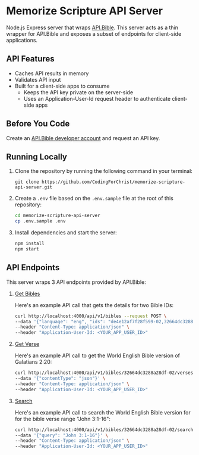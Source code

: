 # Memorize Scripture API Server

Node.js Express server that wraps [API.Bible](https://scripture.api.bible/). This server acts as a thin wrapper for API.Bible and exposes a subset of endpoints for client-side applications.

## API Features

- Caches API results in memory
- Validates API input
- Built for a client-side apps to consume
  - Keeps the API key private on the server-side
  - Uses an Application-User-Id request header to authenticate client-side apps

## Before You Code

Create an [API.Bible developer account](https://docs.api.bible/getting-started/setup-an-account) and request an API key.

## Running Locally

1. Clone the repository by running the following command in your terminal:
   ```
   git clone https://github.com/CodingForChrist/memorize-scripture-api-server.git
   ```
2. Create a `.env` file based on the `.env.sample` file at the root of this repository:
   ```bash
   cd memorize-scripture-api-server
   cp .env.sample .env
   ```
3. Install dependencies and start the server:
   ```bash
   npm install
   npm start
   ```

## API Endpoints

This server wraps 3 API endpoints provided by API.Bible:

1. [Get Bibles](https://scripture.api.bible/livedocs#/Bibles/getBibles)

   Here's an example API call that gets the details for two Bible IDs:

   ```bash
   curl http://localhost:4000/api/v1/bibles --request POST \
   --data '{"language": "eng", "ids": "de4e12af7f28f599-02,32664dc3288a28df-02", "includeFullDetails": true}' \
   --header "Content-Type: application/json" \
   --header "Application-User-Id: <YOUR_APP_USER_ID>"
   ```

2. [Get Verse](https://scripture.api.bible/livedocs#/Verses/getVerse)

   Here's an example API call to get the World English Bible version of Galatians 2:20:

   ```bash
   curl http://localhost:4000/api/v1/bibles/32664dc3288a28df-02/verses/GAL.2.20 --request POST \
   --data '{"contentType": "json"}' \
   --header "Content-Type: application/json" \
   --header "Application-User-Id: <YOUR_APP_USER_ID>"
   ```

3. [Search](https://scripture.api.bible/livedocs#/Search/searchBible)

   Here's an example API call to search the World English Bible version for for the bible verse range "John 3:1-16":

   ```bash
   curl http://localhost:4000/api/v1/bibles/32664dc3288a28df-02/search/verse-reference --request POST \
   --data '{"query": "John 3:1-16"}' \
   --header "Content-Type: application/json" \
   --header "Application-User-Id: <YOUR_APP_USER_ID>"
   ```
